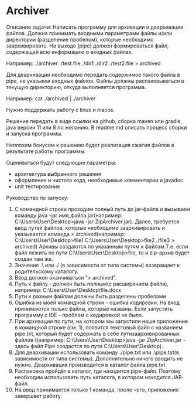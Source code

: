 # Archiver
Описание задачи:
Написать программу для архивации и деархивации файлов.
Должна принимать входными параметрами файлы и/или директории (разделение пробелом), которые необходимо заархивировать.
На выходе (pipe) должен формироваться файл, содержащий всю информацию о входных файлах.

Например:
./archiver ./test.file ./dir1 ./dir2 ./test2.file > archived

Для деархивации необходимо передать содержимое такого файла в pipe, не указывая входных файлов.
Файлы должны распаковываться в текущую директорию, откуда выполняется программа.

Например:
cat ./archived | ./archiver

Нужно поддержать работу с linux и macos.

Решение передать в виде ссылки на github, сборка maven или gradle, java версии 11 или 8 по желанию. В readme.md описать процесс сборки и запуска программы.

Неплохим бонусом к решению будет реализация сжатия файлов в результате работы программы.

Оцениваться будут следующие параметры:
 - архитектура выбранного решения
 - оформление и чистота кода, необходимые комментарии и javadoc
 - unit тестирование
 
 Руководство по запуску:
 1. С командной строки проходим полный путь до jar-файла и вызываем команду java -jar имя_файла.jar(например: C:\Users\User\Desktop>java -jar ZipArchiver.jar).
 Далее, требуется ввод путей файлов, которые необходимо заархивировать и указывается команда > archived(например: C:\Users\User\Desktop>file1 C:\Users\User\Desktop>file2 ./file3 > archived)
 Архивы создаются по указанным путям к файлам.Т.е. если файл лежить по пути C:\Users\User\Desktop>file, то и zip-архив будет создан там же.
 2. Значение .\ или ./ (в зависимости от типа системы) возвращает к родительскому каталогу.
 3. Ввод должен оканчиваться "> archived".
 4. Путь к файлу - должен быть полным(с расширением файла), например:  C:\Users\User\Desktop\file.docx
 5. Пути к разным файлам должны быть разделены пробелами
 6. Ошибка из моей командной строки - ошибка кодировки. На вход принимаются только файлы, которые названы. Если запустить программу с IDE - проблем с кодировкой не было.
 7. При архивации по пути, на котором мы запустили наше приложение в командной строке (см. 1), появится текстовый файл с названием pipe.txt, который будет содержать в себе путизаархивированных файлов ((например: C:\Users\User\Desktop>java -jar ZipArchiver.jar - здесь файл Pipe создастся по пути C:\Users\User\Desktop). 
 8. Для деархивации использовать команду ./pipe.txt или .\pipe.txt(в зависимости от типа системы). Дополнительно ничего вводить не нужно. Деархивация производится в каталог файла pipe.txt
 9. Распаковка пройдёт в каталог, где находится pipe-файл. Поэтому необходим использовать путь каталога, в котором находится JAR-файл.
 10. На ввод принимается только 1 команда, после чего, приложение завершает работу.
 
